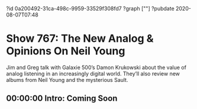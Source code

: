 ?id 0a200492-31ca-498c-9959-33529f308fd7
?graph [""]
?pubdate 2020-08-07T07:48

# Show 767: The New Analog & Opinions On Neil Young

Jim and Greg talk with Galaxie 500’s Damon Krukowski about the value of analog listening in an increasingly digital world. They’ll also review new albums from Neil Young and the mysterious Sault.

## 00:00:00 Intro: Coming Soon